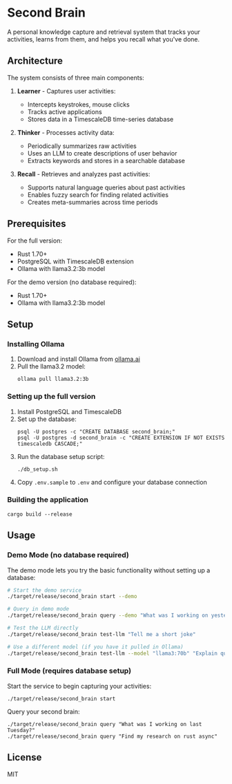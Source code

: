 # Second Brain

A personal knowledge capture and retrieval system that tracks your activities, learns from them, and helps you recall what you've done.

## Architecture

The system consists of three main components:

1. **Learner** - Captures user activities:
   - Intercepts keystrokes, mouse clicks
   - Tracks active applications
   - Stores data in a TimescaleDB time-series database

2. **Thinker** - Processes activity data:
   - Periodically summarizes raw activities
   - Uses an LLM to create descriptions of user behavior
   - Extracts keywords and stores in a searchable database

3. **Recall** - Retrieves and analyzes past activities:
   - Supports natural language queries about past activities
   - Enables fuzzy search for finding related activities
   - Creates meta-summaries across time periods

## Prerequisites

For the full version:
- Rust 1.70+
- PostgreSQL with TimescaleDB extension
- Ollama with llama3.2:3b model

For the demo version (no database required):
- Rust 1.70+
- Ollama with llama3.2:3b model

## Setup

### Installing Ollama

1. Download and install Ollama from [ollama.ai](https://ollama.ai)
2. Pull the llama3.2 model:
   ```
   ollama pull llama3.2:3b
   ```

### Setting up the full version

1. Install PostgreSQL and TimescaleDB
2. Set up the database:
   ```
   psql -U postgres -c "CREATE DATABASE second_brain;"
   psql -U postgres -d second_brain -c "CREATE EXTENSION IF NOT EXISTS timescaledb CASCADE;"
   ```
3. Run the database setup script:
   ```
   ./db_setup.sh
   ```
4. Copy `.env.sample` to `.env` and configure your database connection

### Building the application

```
cargo build --release
```

## Usage

### Demo Mode (no database required)

The demo mode lets you try the basic functionality without setting up a database:

```bash
# Start the demo service
./target/release/second_brain start --demo

# Query in demo mode
./target/release/second_brain query --demo "What was I working on yesterday?"

# Test the LLM directly
./target/release/second_brain test-llm "Tell me a short joke"

# Use a different model (if you have it pulled in Ollama)
./target/release/second_brain test-llm --model "llama3:70b" "Explain quantum computing"
```

### Full Mode (requires database setup)

Start the service to begin capturing your activities:

```
./target/release/second_brain start
```

Query your second brain:

```
./target/release/second_brain query "What was I working on last Tuesday?"
./target/release/second_brain query "Find my research on rust async"
```

## License

MIT